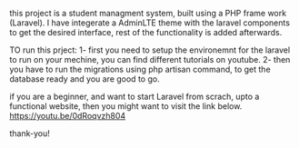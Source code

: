 
this project is a student managment system, built using a PHP frame work (Laravel).
I have integerate a AdminLTE theme with the laravel components to get the desired interface, rest of the functionality is added afterwards.

TO run this prject:
1- first you need to setup the environemnt for the laravel to run on your mechine, you can find different tutorials on youtube.
2- then you have to run the migrations using php artisan command, to get the database ready and you are good to go.

if you are a beginner, and want to start Laravel from scrach, upto a functional website, then you might want to visit the link below.
https://youtu.be/0dRoqvzh804


thank-you!
